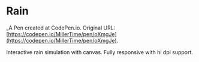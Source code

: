# Rain
 _A Pen created at CodePen.io. Original URL: [https://codepen.io/MillerTime/pen/oXmgJe](https://codepen.io/MillerTime/pen/oXmgJe).

 Interactive rain simulation with canvas. Fully responsive with hi dpi support.